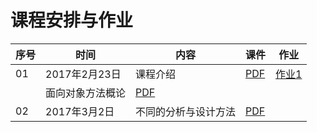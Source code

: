 课程安排与作业
=============

序号 | 时间  |  内容 | 课件  | 作业
-- | --- | ---------- | -- | ----
01 | 2017年2月23日 | 课程介绍 | [ PDF](slides/chap00.pdf) | [作业1](assign.md#assign1)
 |  | 面向对象方法概论 | [ PDF](slides/chap01.pdf) |
02 | 2017年3月2日 | 不同的分析与设计方法 |  [PDF](slides/chap02.pdf) |

<!--
03 | 2017年3月9日 | 建立需求模型 |  [PDF](slides/chap03.pdf) |
04 | 2017年3月16日 | 定义对象类 |  | 
 |  |  |  |  
05 | 2017年3月23日 | 定义对象间的关系  | [PDF](slides/chap04.pdf) |
07 | 2017年3月30日 | 对象间的关系2  | [PDF](slides/chap05.pdf) | 
06 | 2017年4月6日 | 建模实践和专题报告介绍 |[PDF](slides/mid-intro.pdf) |
 |  | 另一份建模工具介绍，最后有一个工具列表|[PDF](slides/modeltools-2015.pdf) |
08 | 2017年4月13日 | 建立辅助模型  | [PDF](slides/chap06.pdf) | 
09 | 2017年4月20日 | 面向对象的设计1  | [PDF](slides/chap07.pdf)  |
10 | 2017年4月27日 | 面向对象的设计2 | [PDF](slides/chap08.pdf)  |
11 | 2017年5月4日 | 策略模式 | [PDF](slides/dp00.pdf)  |
   |  | 观察者模式 | [PDF](slides/dp01.pdf) |
12 | 2017年5月11日 | 第一轮检查报告  |  |
13 | 2017年5月18日 | 装饰者模式 | [PDF](slides/dp02.pdf)  |
   |  | 工厂模式 | [PDF](slides/dp03.pdf)|
   |  | 单件 | [PDF](slides/dp04.pdf)|
   |  | 适配器与外观 | [PDF](slides/dp05.pdf)|
   |  | 模板 | [PDF](slides/dp06.pdf)|
   |  | 迭代器与组合 | [PDF](slides/dp07.pdf)|
14 | 2017年5月25日 |  |  |
   |  | 技术报告  | 40+10 分钟|
15 | 2017年6月1日 | 总结 |  |
16 | 2017年6月8日 | 总结  |  |
17 | 2017年6月15日 | 考试周  | [Sample](slides/sample.pdf)|
-->
